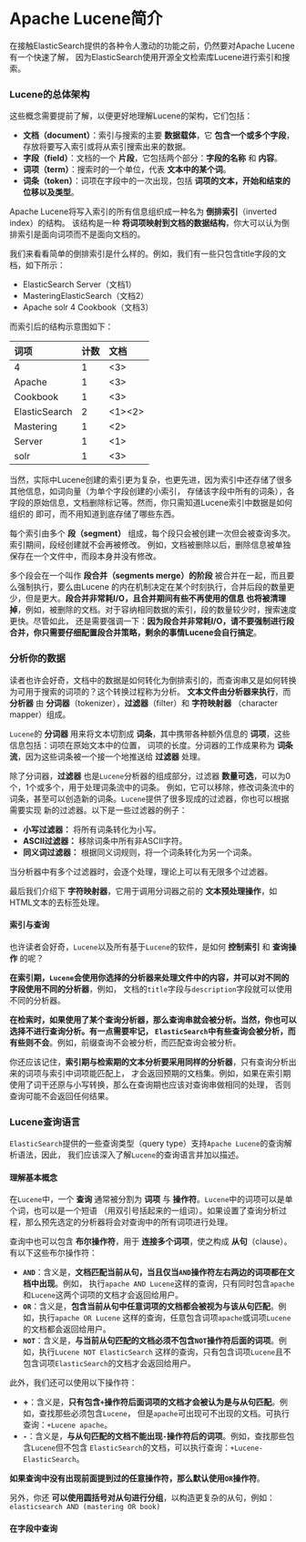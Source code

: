 Apache Lucene简介
==============================================================
在接触ElasticSearch提供的各种令人激动的功能之前，仍然要对Apache Lucene有一个快速了解，
因为ElasticSearch使用开源全文检索库Lucene进行索引和搜索。

### Lucene的总体架构
这些概念需要提前了解，以便更好地理解Lucene的架构，它们包括：
+ **文档（document）**：索引与搜索的主要 **数据载体**，它 **包含一个或多个字段**，存放将要写入索引或将从索引搜索出来的数据。
+ **字段（field）**：文档的一个 **片段**，它包括两个部分：**字段的名称** 和 **内容**。
+ **词项（term）**：搜索时的一个单位，代表 **文本中的某个词**。
+ **词条（token）**：词项在字段中的一次出现，包括 **词项的文本，开始和结束的位移以及类型**。

Apache Lucene将写入索引的所有信息组织成一种名为 **倒排索引**（inverted index）的结构。
该结构是一种 **将词项映射到文档的数据结构**，你大可以认为倒排索引是面向词项而不是面向文档的。

我们来看看简单的倒排索引是什么样的。例如，我们有一些只包含title字段的文档，如下所示：
+ ElasticSearch Server（文档1）
+ MasteringElasticSearch（文档2）
+ Apache solr 4 Cookbook（文档3）

而索引后的结构示意图如下：

| 词项 | 计数 | 文档 |
| :--  | :-- | :---|
| 4 | 1 | <3> |
| Apache | 1 | <3> |
| Cookbook | 1 | <3> |
| ElasticSearch | 2 | <1><2> |
| Mastering | 1 | <2> |
| Server | 1 | <1> |
| solr | 1 | <3> |

当然，实际中Lucene创建的索引更为复杂，也更先进，因为索引中还存储了很多其他信息，如词向量（为单个字段创建的小索引，
存储该字段中所有的词条），各字段的原始信息，文档删除标记等。然而，你只需知道Lucene索引中数据是如何组织的
即可，而不用知道到底存储了哪些东西。

每个索引由多个 **段（segment）** 组成，每个段只会被创建一次但会被查询多次。索引期间，段经创建就不会再被修改。
例如，文档被删除以后，删除信息被单独保存在一个文件中，而段本身并没有修改。

多个段会在一个叫作 **段合并（segments merge）的阶段** 被合并在一起，而且要么强制执行，要么由Lucene
的内在机制决定在某个时刻执行，合并后段的数量更少，但是更大。**段合并非常耗I/O，且合并期间有些不再使用的信息
也将被清理掉**，例如，被删除的文档。对于容纳相同数据的索引，段的数量较少时，搜索速度更快。尽管如此，
还是需要强调一下：**因为段合并非常耗I/O，请不要强制进行段合并，你只需要仔细配置段合并策略，剩余的事情Lucene会自行搞定**。

### 分析你的数据
读者也许会好奇，文档中的数据是如何转化为倒排索引的，而查询串又是如何转换为可用于搜索的词项的？这个转换过程称为分析。
**文本文件由分析器来执行**，而 **分析器** 由 **分词器**（tokenizer），**过滤器**（filter）和 **字符映射器**
（character mapper）组成。

`Lucene`的 **分词器** 用来将文本切割成 **词条**，其中携带各种额外信息的 **词项**，这些信息包括：词项在原始文本中的位置，
词项的长度。分词器的工作成果称为 **词条流**，因为这些词条被一个接一个地推送给 **过滤器** 处理。

除了分词器，**过滤器** 也是`Lucene`分析器的组成部分，过滤器 **数量可选**，可以为0个，1个或多个，用于处理词条流中的词条。
例如，它可以移除，修改词条流中的词条，甚至可以创造新的词条。`Lucene`提供了很多现成的过滤器，你也可以根据需要实现
新的过滤器。以下是一些过滤器的例子：
+ **小写过滤器：** 将所有词条转化为小写。
+ **ASCII过滤器：** 移除词条中所有非ASCII字符。
+ **同义词过滤器：** 根据同义词规则，将一个词条转化为另一个词条。

当分析器中有多个过滤器时，会逐个处理，理论上可以有无限多个过滤器。

最后我们介绍下 **字符映射器**，它用于调用分词器之前的 **文本预处理操作**，如HTML文本的去标签处理。

#### 索引与查询
也许读者会好奇，`Lucene`以及所有基于`Lucene`的软件，是如何 **控制索引** 和 **查询操作** 的呢？

**在索引期，`Lucene`会使用你选择的分析器来处理文件中的内容，并可以对不同的字段使用不同的分析器**，例如，
文档的`title`字段与`description`字段就可以使用不同的分析器。

**在检索时，如果使用了某个查询分析器，那么查询串就会被分析。当然，你也可以选择不进行查询分析。有一点需要牢记，
`ElasticSearch`中有些查询会被分析，而有些则不会**。例如，前缀查询不会被分析，而匹配查询会被分析。

你还应该记住，**索引期与检索期的文本分析要采用同样的分析器**，只有查询分析出来的词项与索引中词项能匹配上，
才会返回预期的文档集。例如，如果在索引期使用了词干还原与小写转换，那么在查询期也应该对查询串做相同的处理，
否则查询可能不会返回任何结果。

### Lucene查询语言
`ElasticSearch`提供的一些查询类型（query type）支持`Apache Lucene`的查询解析语法，因此，
我们应该深入了解`Lucene`的查询语言并加以描述。

#### 理解基本概念
在`Lucene`中，一个 **查询** 通常被分割为 **词项** 与 **操作符**。`Lucene`中的词项可以是单个词，也可以是一个短语
（用双引号括起来的一组词）。如果设置了查询分析过程，那么预先选定的分析器将会对查询中的所有词项进行处理。

查询中也可以包含 **布尔操作符**，用于 **连接多个词项**，使之构成 **从句**（clause）。有以下这些布尔操作符：
+ **`AND`**：含义是，**文档匹配当前从句，当且仅当`AND`操作符左右两边的词项都在文档中出现**。例如，
执行`apache AND Lucene`这样的查询，只有同时包含`apache`和`Lucene`这两个词项的文档才会返回给用户。
+ **`OR`**：含义是，**包含当前从句中任意词项的文档都会被视为与该从句匹配**。例如，执行`apache OR Lucene`
这样的查询，任意包含词项`apache`或词项`Lucene`的文档都会返回给用户。
+ **`NOT`**：含义是，**与当前从句匹配的文档必须不包含`NOT`操作符后面的词项**。例如，执行`Lucene NOT ElasticSearch`
这样的查询，只有包含词项`Lucene`且不包含词项`ElasticSearch`的文档才会返回给用户。

此外，我们还可以使用以下操作符：
+ **+**：含义是，**只有包含`+`操作符后面词项的文档才会被认为是与从句匹配**。例如，查找那些必须包含`Lucene`，
但是`apache`可出现可不出现的文档。可执行查询：`+Lucene apache`。
+ **`-`**：含义是，**与从句匹配的文档不能出现`-`操作符后的词项**。例如，查找那些包含`Lucene`但不包含
`ElasticSearch`的文档，可以执行查询：`+Lucene-ElasticSearch`。

**如果查询中没有出现前面提到过的任意操作符，那么默认使用`OR`操作符**。

另外，你还 **可以使用圆括号对从句进行分组**，以构造更复杂的从句，例如：`elasticsearch AND (mastering OR book)`

#### 在字段中查询
